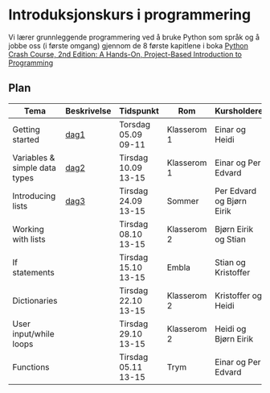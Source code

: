 # Introduksjonskurs i programmering


Vi lærer grunnleggende programmering ved å bruke Python som språk og å jobbe oss (i første omgang) gjennom de 8 første kapitlene i boka [Python Crash Course, 2nd Edition: A Hands-On, Project-Based Introduction to Programming](https://www.amazon.com/Python-Crash-Course-Eric-Matthes-ebook/dp/B07J4521M3)

## Plan

| Tema | Beskrivelse | Tidspunkt | Rom | Kursholdere |
|------|-------------|-----------|-----|-------------|
| Getting started | [dag1](dag1) | Torsdag 05.09 09-11 | Klasserom 1 | Einar og Heidi |
| Variables & simple data types | [dag2](dag2) | Tirsdag 10.09 13-15 | Klasserom 1 | Einar og Per Edvard |
| Introducing lists | [dag3](dag3) | Tirsdag 24.09 13-15 | Sommer | Per Edvard og Bjørn Eirik |
| Working with lists | | Tirsdag 08.10 13-15 | Klasserom 2 | Bjørn Eirik og Stian |
| If statements | | Tirsdag 15.10 13-15 | Embla | Stian og Kristoffer |
| Dictionaries | | Tirsdag 22.10 13-15 | Klasserom 2 | Kristoffer og Heidi |
| User input/while loops | | Tirsdag 29.10 13-15 | Klasserom 2 | Heidi og Bjørn Eirik |
| Functions | | Tirsdag 05.11 13-15 | Trym | Einar og Per Edvard | 
